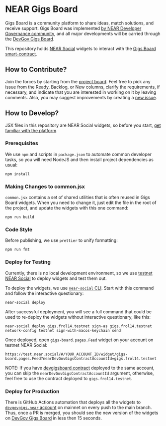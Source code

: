 NEAR Gigs Board
===============

Gigs Board is a community platform to share ideas, match solutions, and receive support.
Gigs Board was implemented [by NEAR Developer Governance community](https://neardevgov.org), and all major developments will be carried through the [DevGov Gigs Board](https://devgovgigs.near.social).

This repository holds [NEAR Social](https://near.social) widgets to interact with the [Gigs Board smart-contract](https://github.com/near/devgigsboard).

## How to Contribute?

Join the forces by starting from the [project board](https://github.com/orgs/near/projects/60).
Feel free to pick any issue from the Ready, Backlog, or New columns, clarify the requirements, if necessary, and indicate that you are interested in working on it by leaving comments.
Also, you may suggest improvements by creating a [new issue](https://github.com/near/devgigsboard-widgets/issues/new).

## How to Develop?

JSX files in this repository are NEAR Social widgets, so before you start, [get familiar with the platform](https://thewiki.near.page/PastPresentAndFutureOfNearSocial).

### Prerequisites

We use `npm` and scripts in `package.json` to automate common developer tasks, so you will need NodeJS and then install project dependencies as usual:

```
npm install
```

### Making Changes to common.jsx

`common.jsx` contains a set of shared utilities that is often reused in Gigs Board widgets. When you need to change it, just edit the file in the root of the project, and update the widgets with this one command:

```
npm run build
```

### Code Style

Before publishing, we use `prettier` to unify formatting:

```
npm run fmt
```

### Deploy for Testing

Currently, there is no local development environment, so we use [testnet NEAR Social](https://test.near.social) to deploy widgets and test them out.

To deploy the widgets, we use [`near-social` CLI](https://github.com/FroVolod/near-social). Start with this command and follow the interactive questionary:

```
near-social deploy
```

After successful deployment, you will see a full command that could be used to re-deploy the widgets without interactive questionary, like this:

```
near-social deploy gigs.frol14.testnet sign-as gigs.frol14.testnet network-config testnet sign-with-macos-keychain send
```

Once deployed, open `gigs-board.pages.Feed` widget on your account on testnet NEAR Social:

```
https://test.near.social/#/YOUR_ACCOUNT_ID/widget/gigs-board.pages.Feed?nearDevGovGigsContractAccountId=gigs.frol14.testnet
```

NOTE: If you have [devgigsboard contract](https://github.com/near/devgigsboard) deployed to the same account, you can skip the `nearDevGovGigsContractAccountId` argument, otherwise, feel free to use the contract deployed to `gigs.frol14.testnet`.

### Deploy for Production

There is GitHub Actions automation that deploys all the widgets to [`devgovgigs.near` account](https://near.social/#/mob.near/widget/MyPage?accountId=devgovgigs.near) on mainnet on every push to the main branch.
Thus, once a PR is merged, you should see the new version of the widgets on [DevGov Gigs Board](https://devgovgigs.near.social) in less then 15 seconds.
